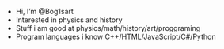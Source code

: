 - Hi, I’m @Bog1sart
- Interested in physics and history
- Stuff i am good at physics/math/history/art/proggraming
- Program languages i know C++/HTML/JavaScript/C#/Python
<!---
Bog1sart/Bog1sart is a ✨ special ✨ repository because its `README.md` (this file) appears on your GitHub profile.
You can click the Preview link to take a look at your changes.
--->
